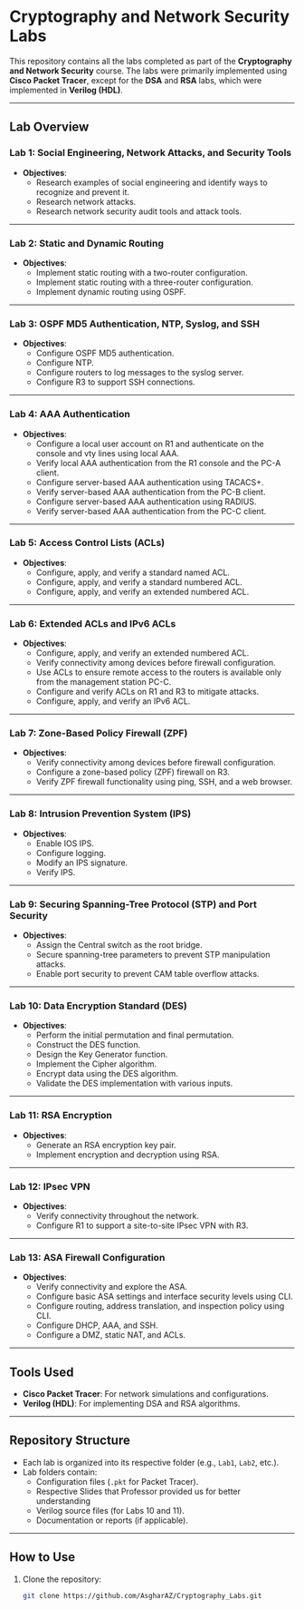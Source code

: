 # Cryptography and Network Security Labs

This repository contains all the labs completed as part of the **Cryptography and Network Security** course. The labs were primarily implemented using **Cisco Packet Tracer**, except for the **DSA** and **RSA** labs, which were implemented in **Verilog (HDL)**.

---

## Lab Overview

### **Lab 1: Social Engineering, Network Attacks, and Security Tools**
- **Objectives**:
  - Research examples of social engineering and identify ways to recognize and prevent it.
  - Research network attacks.
  - Research network security audit tools and attack tools.

---

### **Lab 2: Static and Dynamic Routing**
- **Objectives**:
  - Implement static routing with a two-router configuration.
  - Implement static routing with a three-router configuration.
  - Implement dynamic routing using OSPF.

---

### **Lab 3: OSPF MD5 Authentication, NTP, Syslog, and SSH**
- **Objectives**:
  - Configure OSPF MD5 authentication.
  - Configure NTP.
  - Configure routers to log messages to the syslog server.
  - Configure R3 to support SSH connections.

---

### **Lab 4: AAA Authentication**
- **Objectives**:
  - Configure a local user account on R1 and authenticate on the console and vty lines using local AAA.
  - Verify local AAA authentication from the R1 console and the PC-A client.
  - Configure server-based AAA authentication using TACACS+.
  - Verify server-based AAA authentication from the PC-B client.
  - Configure server-based AAA authentication using RADIUS.
  - Verify server-based AAA authentication from the PC-C client.

---

### **Lab 5: Access Control Lists (ACLs)**
- **Objectives**:
  - Configure, apply, and verify a standard named ACL.
  - Configure, apply, and verify a standard numbered ACL.
  - Configure, apply, and verify an extended numbered ACL.

---

### **Lab 6: Extended ACLs and IPv6 ACLs**
- **Objectives**:
  - Configure, apply, and verify an extended numbered ACL.
  - Verify connectivity among devices before firewall configuration.
  - Use ACLs to ensure remote access to the routers is available only from the management station PC-C.
  - Configure and verify ACLs on R1 and R3 to mitigate attacks.
  - Configure, apply, and verify an IPv6 ACL.

---

### **Lab 7: Zone-Based Policy Firewall (ZPF)**
- **Objectives**:
  - Verify connectivity among devices before firewall configuration.
  - Configure a zone-based policy (ZPF) firewall on R3.
  - Verify ZPF firewall functionality using ping, SSH, and a web browser.

---

### **Lab 8: Intrusion Prevention System (IPS)**
- **Objectives**:
  - Enable IOS IPS.
  - Configure logging.
  - Modify an IPS signature.
  - Verify IPS.

---

### **Lab 9: Securing Spanning-Tree Protocol (STP) and Port Security**
- **Objectives**:
  - Assign the Central switch as the root bridge.
  - Secure spanning-tree parameters to prevent STP manipulation attacks.
  - Enable port security to prevent CAM table overflow attacks.

---

### **Lab 10: Data Encryption Standard (DES)**
- **Objectives**:
  - Perform the initial permutation and final permutation.
  - Construct the DES function.
  - Design the Key Generator function.
  - Implement the Cipher algorithm.
  - Encrypt data using the DES algorithm.
  - Validate the DES implementation with various inputs.

---

### **Lab 11: RSA Encryption**
- **Objectives**:
  - Generate an RSA encryption key pair.
  - Implement encryption and decryption using RSA.

---

### **Lab 12: IPsec VPN**
- **Objectives**:
  - Verify connectivity throughout the network.
  - Configure R1 to support a site-to-site IPsec VPN with R3.

---

### **Lab 13: ASA Firewall Configuration**
- **Objectives**:
  - Verify connectivity and explore the ASA.
  - Configure basic ASA settings and interface security levels using CLI.
  - Configure routing, address translation, and inspection policy using CLI.
  - Configure DHCP, AAA, and SSH.
  - Configure a DMZ, static NAT, and ACLs.

---

## Tools Used
- **Cisco Packet Tracer**: For network simulations and configurations.
- **Verilog (HDL)**: For implementing DSA and RSA algorithms.

---

## Repository Structure
- Each lab is organized into its respective folder (e.g., `Lab1`, `Lab2`, etc.).
- Lab folders contain:
  - Configuration files (`.pkt` for Packet Tracer).
  - Respective Slides that Professor provided us for better understanding
  - Verilog source files (for Labs 10 and 11).
  - Documentation or reports (if applicable).

---

## How to Use
1. Clone the repository:
   ```bash
   git clone https://github.com/AsgharAZ/Cryptography_Labs.git
